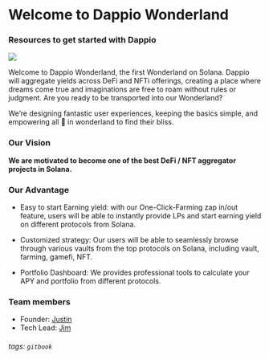 # **Welcome to Dappio Wonderland**

### Resources to get started with Dappio

![](https://hackmd.io/_uploads/SydWGifDc.jpg)


Welcome to Dappio Wonderland, the first Wonderland on Solana. Dappio will aggregate yields across DeFi and NFTi offerings, creating a place where dreams come true and imaginations are free to roam without rules or judgment. Are you ready to be transported into our Wonderland?

We’re designing fantastic user experiences, keeping the basics simple, and empowering all 🐰 in wonderland to find their bliss.


### Our Vision

**We are motivated to become one of the best DeFi / NFT aggregator projects in Solana.**


### Our Advantage

- Easy to start Earning yield: with our One-Click-Farming zap in/out feature, users will be able to instantly provide LPs and start earning yield on different protocols from Solana. 

- Customized strategy: Our users will be able to seamlessly browse through various vaults from the top protocols on Solana, including vault, farming, gamefi, NFT.

- Portfolio Dashboard: We provides professional tools to calculate your APY and portfolio from different protocols.

### Team members 
- Founder: [Justin](https://twitter.com/dappiokeeper )
- Tech Lead: [Jim ](https://twitter.com/ironaddicteddog)

###### tags: `gitbook`
